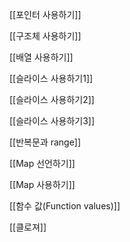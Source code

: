 [[포인터 사용하기]]

[[구조체 사용하기]]

[[배열 사용하기]]

[[슬라이스 사용하기1]]

[[슬라이스 사용하기2]]

[[슬라이스 사용하기3]]

[[반복문과 range]]

[[Map 선언하기]]

[[Map 사용하기]]

[[함수 값(Function values)]]

[[클로져]]
